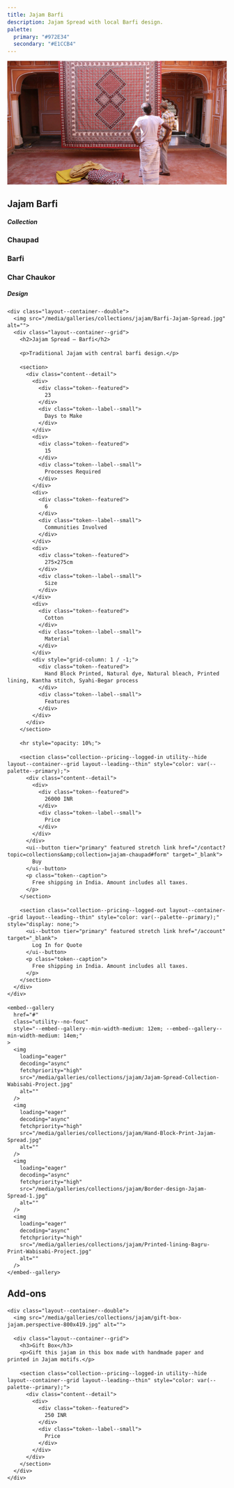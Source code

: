 ```yaml
---
title: Jajam Barfi
description: Jajam Spread with local Barfi design.
palette:
  primary: "#972E34"
  secondary: "#E1CCB4"
---
```


<style>
  .layout--container--double {
    display: grid;
    grid-template-columns: 1fr 1fr;
    gap: var(--m1);
  }
  @media (max-width: 714px) {
    .layout--container--double {
      grid-template-columns: 1fr;
    }
  }

  .content--detail {
    display: grid;
    grid-template-columns: 1fr 1fr 1fr;
    gap: var(--m0);
  }
  .content--detail > * {
    display: grid;
    gap: 0.33em;
  }
  .content--detail a {
    text-decoration: none;
  }
  .content--detail a:not(:last-of-type)::after {
    content: ', ';
  }
  .content--info {
    display: grid;
    align-items: start;
    grid-template-columns: 1fr 1fr;
    grid-gap: var(--m1);
  }
  @media (max-width: 714px) {
    .content--detail {
      grid-template-columns: 1fr;
    }
  }
</style>

<main>
  <section class="partial--cover layout--container--stack">
    <color--grading no-normal no-color no-addition no-multiply no-lighten>
      <img src="/media/galleries/collections/jajam/Barfi-design-center-Jajam-Spread.jpg" alt=""></img>
    </color--grading>

  <div class="layout--container--grid layout--bleeding" style="margin-top: var(--f4); align-self: start;">
    <ui--separator custom heavy>
      <h1>Jajam Barfi</h1>
      <h5 slot="sub">Collection</h5>
    </ui--separator>
  </div>

  <style>
    .partial--cover {
      align-items: center;
      color: var(--palette--lightest);
    }
    .partial--cover img {
      aspect-ratio: 16 / 9;
      object-fit: cover;
    }
    @media (max-width: 714px) {
      .partial--cover img {
        aspect-ratio: 1 / 1;
      }
    }
  </style>
  </section>

  <section class="layout--container--grid layout--bleeding layout--lining--thick layout--leading--thick">
    <ui--separator custom heavy style="color: var(--palette--primary);">
      <ui--switch id="collection--design" tier="quaternary" value="barfi" heavy>
        <h3 data-switch-value="chaupad">
          Chaupad
        </h3>
        <h3 data-switch-value="barfi">
          Barfi
        </h3>
        <h3 data-switch-value="char-chaukor">
          Char Chaukor
        </h3>
      </ui--switch>
      <h5 slot="sub">Design</h5>
    </ui--separator>

    <div class="layout--container--double">
      <img src="/media/galleries/collections/jajam/Barfi-Jajam-Spread.jpg" alt="">
      <div class="layout--container--grid">
        <h2>Jajam Spread — Barfi</h2>

        <p>Traditional Jajam with central barfi design.</p>

        <section>
          <div class="content--detail">
            <div>
              <div class="token--featured">
                23
              </div>
              <div class="token--label--small">
                Days to Make
              </div>
            </div>
            <div>
              <div class="token--featured">
                15
              </div>
              <div class="token--label--small">
                Processes Required
              </div>
            </div>
            <div>
              <div class="token--featured">
                6
              </div>
              <div class="token--label--small">
                Communities Involved
              </div>
            </div>
            <div>
              <div class="token--featured">
                275×275cm
              </div>
              <div class="token--label--small">
                Size
              </div>
            </div>
            <div>
              <div class="token--featured">
                Cotton
              </div>
              <div class="token--label--small">
                Material
              </div>
            </div>
            <div style="grid-column: 1 / -1;">
              <div class="token--featured">
                Hand Block Printed, Natural dye, Natural bleach, Printed lining, Kantha stitch, Syahi-Begar process
              </div>
              <div class="token--label--small">
                Features
              </div>
            </div>
          </div>
        </section>

        <hr style="opacity: 10%;">

        <section class="collection--pricing--logged-in utility--hide layout--container--grid layout--leading--thin" style="color: var(--palette--primary);">
          <div class="content--detail">
            <div>
              <div class="token--featured">
                26000 INR
              </div>
              <div class="token--label--small">
                Price
              </div>
            </div>
          </div>
          <ui--button tier="primary" featured stretch link href="/contact?topic=collections&amp;collection=jajam-chaupad#form" target="_blank">
            Buy
          </ui--button>
          <p class="token--caption">
            Free shipping in India. Amount includes all taxes.
          </p>
        </section>

        <section class="collection--pricing--logged-out layout--container--grid layout--leading--thin" style="color: var(--palette--primary);" style="display: none;">
          <ui--button tier="primary" featured stretch link href="/account" target="_blank">
            Log In for Quote
          </ui--button>
          <p class="token--caption">
            Free shipping in India. Amount includes all taxes.
          </p>
        </section>
      </div>
    </div>

    <embed--gallery
      href="#"
      class="utility--no-fouc"
      style="--embed--gallery--min-width-medium: 12em; --embed--gallery--min-width-medium: 14em;"
    >
      <img
        loading="eager"
        decoding="async"
        fetchpriority="high"
        src="/media/galleries/collections/jajam/Jajam-Spread-Collection-Wabisabi-Project.jpg"
        alt=""
      />
      <img
        loading="eager"
        decoding="async"
        fetchpriority="high"
        src="/media/galleries/collections/jajam/Hand-Block-Print-Jajam-Spread.jpg"
        alt=""
      />
      <img
        loading="eager"
        decoding="async"
        fetchpriority="high"
        src="/media/galleries/collections/jajam/Border-design-Jajam-Spread-1.jpg"
        alt=""
      />
      <img
        loading="eager"
        decoding="async"
        fetchpriority="high"
        src="/media/galleries/collections/jajam/Printed-lining-Bagru-Print-Wabisabi-Project.jpg"
        alt=""
      />
    </embed--gallery>
  </section>

  <section 
    class="layout--container--grid layout--bleeding layout--lining--thick layout--leading--thick"
    style="background: var(--palette--neutral-1--paper); color: var(--palette--neutral--ink);"
  >
    <ui--separator custom="">
      <h1 class="token--label--small">Add-ons</h1>
    </ui--separator>
    
    <div class="layout--container--double">
      <img src="/media/galleries/collections/jajam/gift-box-jajam.perspective-800x419.jpg" alt="">

      <div class="layout--container--grid">
        <h3>Gift Box</h3>
        <p>Gift this jajam in this box made with handmade paper and printed in Jajam motifs.</p>

        <section class="collection--pricing--logged-in utility--hide layout--container--grid layout--leading--thin" style="color: var(--palette--primary);">
          <div class="content--detail">
            <div>
              <div class="token--featured">
                250 INR
              </div>
              <div class="token--label--small">
                Price
              </div>
            </div>
          </div>
        </section>
      </div>
    </div>
  </section>

  <script>
    document.addEventListener('readystatechange', (event) => {
      if (document.readyState !== 'complete') return
      if (document.querySelector('site--header').user_profile) {
        document.querySelectorAll('.collection--pricing--logged-out').forEach((element) => element.classList.add('utility--hide'))
        document.querySelectorAll('.collection--pricing--logged-in').forEach((element) => element.classList.remove('utility--hide'))
      }
    })
    document.querySelector('#collection--design').addEventListener('switch', ({detail}) => {
      const dest = `/collections/jajam-${detail}`
      if (dest !== window.location.pathname) window.location.assign(dest)
    })
  </script>
</main>
